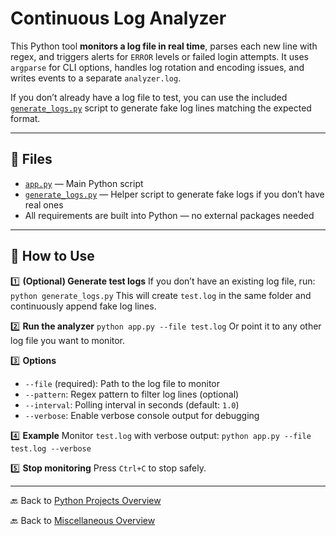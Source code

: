 # Continuous Log Analyzer

This Python tool **monitors a log file in real time**, parses each new line with regex, and triggers alerts for `ERROR` levels or failed login attempts. It uses `argparse` for CLI options, handles log rotation and encoding issues, and writes events to a separate `analyzer.log`.

If you don’t already have a log file to test, you can use the included [`generate_logs.py`](generate_logs.py) script to generate fake log lines matching the expected format.

---

## 📁 Files

- [`app.py`](app.py) — Main Python script
- [`generate_logs.py`](generate_logs.py) — Helper script to generate fake logs if you don’t have real ones
- All requirements are built into Python — no external packages needed

---

## 🚀 How to Use

1️⃣ **(Optional) Generate test logs**
If you don’t have an existing log file, run:
`python generate_logs.py`
This will create `test.log` in the same folder and continuously append fake log lines.

2️⃣ **Run the analyzer**
`python app.py --file test.log`
Or point it to any other log file you want to monitor.

3️⃣ **Options**

* `--file` (required): Path to the log file to monitor
* `--pattern`: Regex pattern to filter log lines (optional)
* `--interval`: Polling interval in seconds (default: `1.0`)
* `--verbose`: Enable verbose console output for debugging

4️⃣ **Example**
Monitor `test.log` with verbose output:
`python app.py --file test.log --verbose`

5️⃣ **Stop monitoring**
Press `Ctrl+C` to stop safely.

---

🔙 Back to [Python Projects Overview](../README.md)

🔙 Back to [Miscellaneous Overview](README.md)
